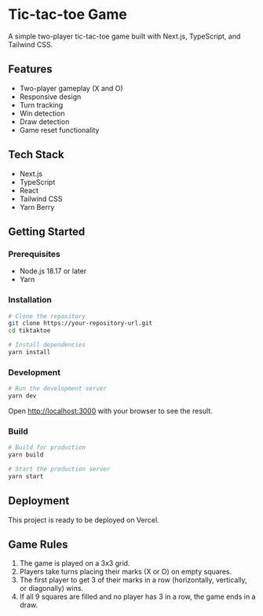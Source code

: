# Tic-tac-toe Game

A simple two-player tic-tac-toe game built with Next.js, TypeScript, and Tailwind CSS.

## Features

- Two-player gameplay (X and O)
- Responsive design
- Turn tracking
- Win detection
- Draw detection
- Game reset functionality

## Tech Stack

- Next.js
- TypeScript
- React
- Tailwind CSS
- Yarn Berry

## Getting Started

### Prerequisites

- Node.js 18.17 or later
- Yarn

### Installation

```bash
# Clone the repository
git clone https://your-repository-url.git
cd tiktaktoe

# Install dependencies
yarn install
```

### Development

```bash
# Run the development server
yarn dev
```

Open [http://localhost:3000](http://localhost:3000) with your browser to see the result.

### Build

```bash
# Build for production
yarn build

# Start the production server
yarn start
```

## Deployment

This project is ready to be deployed on Vercel.

## Game Rules

1. The game is played on a 3x3 grid.
2. Players take turns placing their marks (X or O) on empty squares.
3. The first player to get 3 of their marks in a row (horizontally, vertically, or diagonally) wins.
4. If all 9 squares are filled and no player has 3 in a row, the game ends in a draw.
